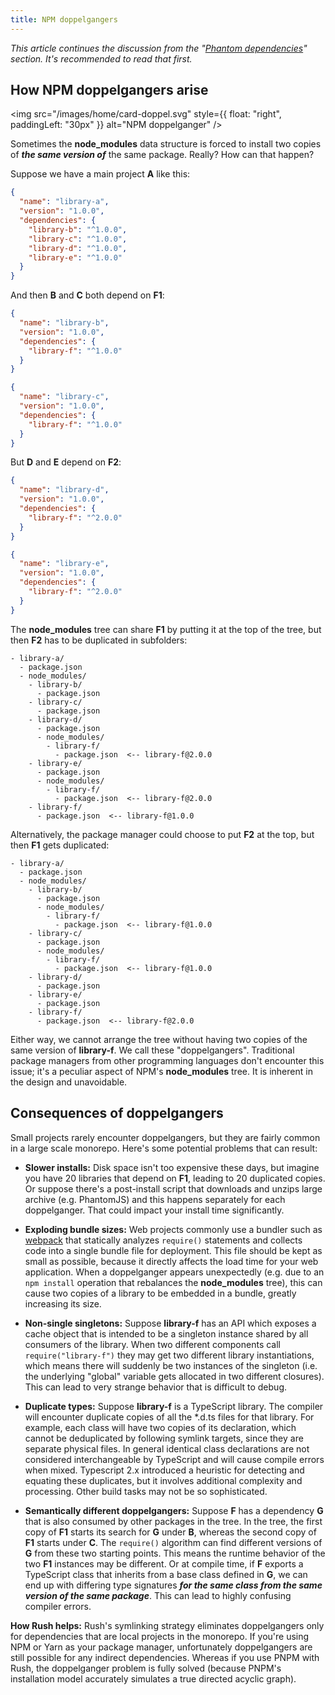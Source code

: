 ```yaml
---
title: NPM doppelgangers
---
```


_This article continues the discussion from the "[Phantom dependencies](../../advanced/phantom_deps)" section. It's recommended to read that first._

## How NPM doppelgangers arise

<img src="/images/home/card-doppel.svg" style={{ float: "right", paddingLeft: "30px" }} alt="NPM doppelganger" />

Sometimes the **node_modules** data structure is forced to install two copies
of **_the same version of_** the same package. Really? How can that happen?

Suppose we have a main project **A** like this:

```json
{
  "name": "library-a",
  "version": "1.0.0",
  "dependencies": {
    "library-b": "^1.0.0",
    "library-c": "^1.0.0",
    "library-d": "^1.0.0",
    "library-e": "^1.0.0"
  }
}
```

And then **B** and **C** both depend on **F1**:

```json
{
  "name": "library-b",
  "version": "1.0.0",
  "dependencies": {
    "library-f": "^1.0.0"
  }
}
```

```json
{
  "name": "library-c",
  "version": "1.0.0",
  "dependencies": {
    "library-f": "^1.0.0"
  }
}
```

But **D** and **E** depend on **F2**:

```json
{
  "name": "library-d",
  "version": "1.0.0",
  "dependencies": {
    "library-f": "^2.0.0"
  }
}
```

```json
{
  "name": "library-e",
  "version": "1.0.0",
  "dependencies": {
    "library-f": "^2.0.0"
  }
}
```

The **node_modules** tree can share **F1** by putting it at the top of the tree,
but then **F2** has to be duplicated in subfolders:

```
- library-a/
  - package.json
  - node_modules/
    - library-b/
      - package.json
    - library-c/
      - package.json
    - library-d/
      - package.json
      - node_modules/
        - library-f/
          - package.json  <-- library-f@2.0.0
    - library-e/
      - package.json
      - node_modules/
        - library-f/
          - package.json  <-- library-f@2.0.0
    - library-f/
      - package.json  <-- library-f@1.0.0
```

Alternatively, the package manager could choose to put **F2** at the top,
but then **F1** gets duplicated:

```
- library-a/
  - package.json
  - node_modules/
    - library-b/
      - package.json
      - node_modules/
        - library-f/
          - package.json  <-- library-f@1.0.0
    - library-c/
      - package.json
      - node_modules/
        - library-f/
          - package.json  <-- library-f@1.0.0
    - library-d/
      - package.json
    - library-e/
      - package.json
    - library-f/
      - package.json  <-- library-f@2.0.0
```

Either way, we cannot arrange the tree without having two copies of the same version
of **library-f**. We call these "doppelgangers". Traditional package managers from
other programming languages don't encounter this issue; it's a peculiar aspect of
NPM's **node_modules** tree. It is inherent in the design and unavoidable.

## Consequences of doppelgangers

Small projects rarely encounter doppelgangers, but they are fairly common in a large
scale monorepo. Here's some potential problems that can result:

- **Slower installs:** Disk space isn't too expensive these days, but imagine
  you have 20 libraries that depend on **F1**, leading to 20 duplicated copies.
  Or suppose there's a post-install script that downloads and unzips large archive
  (e.g. PhantomJS) and this happens separately for each doppelganger. That could
  impact your install time significantly.

- **Exploding bundle sizes:** Web projects commonly use a bundler such as
  [webpack](https://webpack.js.org/) that statically analyzes `require()` statements
  and collects code into a single bundle file for deployment. This file should be kept as small as
  possible, because it directly affects the load time for your web application.
  When a doppelganger appears unexpectedly (e.g. due to an `npm install` operation that
  rebalances the **node_modules** tree), this can cause two copies of a library to be embedded
  in a bundle, greatly increasing its size.

- **Non-single singletons:** Suppose **library-f** has an API which exposes a cache object
  that is intended to be a singleton instance shared by all consumers of the library.
  When two different components call `require("library-f")` they may get two different
  library instantiations, which means there will suddenly be two instances of the singleton
  (i.e. the underlying "global" variable gets allocated in two different closures).
  This can lead to very strange behavior that is difficult to debug.

- **Duplicate types:** Suppose **library-f** is a TypeScript library. The compiler will
  encounter duplicate copies of all the \*.d.ts files for that library. For example,
  each class will have two copies of its declaration, which cannot be deduplicated by
  following symlink targets, since they are separate physical files. In general identical
  class declarations are not considered interchangeable by TypeScript and will cause
  compile errors when mixed. Typescript 2.x introduced a heuristic for detecting and
  equating these duplicates, but it involves additional complexity and processing.
  Other build tasks may not be so sophisticated.

- **Semantically different doppelgangers:** Suppose **F** has a dependency **G** that
  is also consumed by other packages in the tree. In the tree, the first copy of **F1**
  starts its search for **G** under **B**, whereas the second copy of **F1**
  starts under **C**. The `require()` algorithm can find different versions of **G**
  from these two starting points. This means the runtime behavior of the two **F1**
  instances may be different. Or at compile time, if **F** exports a TypeScript class
  that inherits from a base class defined in **G**, we can end up with differing type
  signatures **_for the same class from the same version of the same package_**. This can
  lead to highly confusing compiler errors.

**How Rush helps:** Rush's symlinking strategy eliminates doppelgangers only for dependencies
that are local projects in the monorepo. If you're using NPM or Yarn as your package manager,
unfortunately doppelgangers are still possible for any indirect dependencies. Whereas if you
use PNPM with Rush, the doppelganger problem is fully solved (because PNPM's installation model
accurately simulates a true directed acyclic graph).
